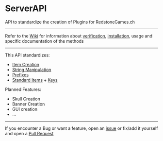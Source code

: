 # ServerAPI

API to standardize the creation of Plugins for RedstoneGames.ch

---

Refer to the [Wiki](https://github.com/RedstoneGames-MC/Server-API/wiki) for information about [verification](https://github.com/RedstoneGames-MC/Server-API/wiki/verify), [installation](https://github.com/RedstoneGames-MC/Server-API/wiki/implement), usage and specific documentation of the methods

---

This API standardizes:
+ [Item Creation](https://github.com/RedstoneGames-MC/Server-API/wiki/ItemStackBuilder)
+ [String Manipulation](https://github.com/RedstoneGames-MC/Server-API/wiki/StringUtils)
+ [Prefixes](https://github.com/RedstoneGames-MC/Server-API/wiki/Prefixes)
+ [Standard Items](https://github.com/RedstoneGames-MC/Server-API/wiki/Items) + [Keys](https://github.com/RedstoneGames-MC/Server-API/wiki/NameSpacedkeys)

Planned Features:
+ Skull Creation
+ Banner Creation
+ GUI creation
+ ...

---

If you encounter a Bug or want a feature, open an [issue](https://github.com/RedstoneGames-MC/Server-API/issues) or fix/add it yourself and open a [Pull Request](https://github.com/RedstoneGames-MC/Server-API/pulls)
